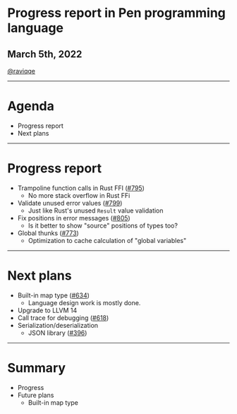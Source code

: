 # Progress report in Pen programming language

## March 5th, 2022

[@raviqqe](https://github.com/raviqqe)

---

# Agenda

- Progress report
- Next plans

---

# Progress report

- Trampoline function calls in Rust FFI ([#795](https://github.com/pen-lang/pen/pull/795))
  - No more stack overflow in Rust FFi
- Validate unused error values ([#799](https://github.com/pen-lang/pen/pull/799))
  - Just like Rust's unused `Result` value validation
- Fix positions in error messages ([#805](https://github.com/pen-lang/pen/pull/805))
  - Is it better to show "source" positions of types too?
- Global thunks ([#773](https://github.com/pen-lang/pen/pull/773))
  - Optimization to cache calculation of "global variables"

---

# Next plans

- Built-in map type ([#634](https://github.com/pen-lang/pen/issues/634))
  - Language design work is mostly done.
- Upgrade to LLVM 14
- Call trace for debugging ([#618](https://github.com/pen-lang/pen/issues/618))
- Serialization/deserialization
  - JSON library ([#396](https://github.com/pen-lang/pen/issues/396))

---

# Summary

- Progress
- Future plans
  - Built-in map type
